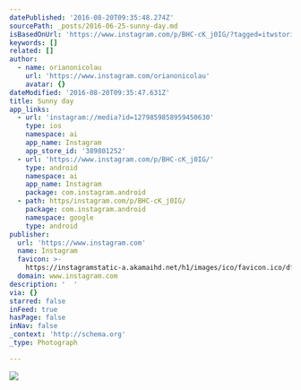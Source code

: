```yaml
---
datePublished: '2016-08-20T09:35:48.274Z'
sourcePath: _posts/2016-06-25-sunny-day.md
isBasedOnUrl: 'https://www.instagram.com/p/BHC-cK_j0IG/?tagged=itwstories'
keywords: []
related: []
author:
  - name: orianonicolau
    url: 'https://www.instagram.com/orianonicolau'
    avatar: {}
dateModified: '2016-08-20T09:35:47.631Z'
title: Sunny day
app_links:
  - url: 'instagram://media?id=1279859858959450630'
    type: ios
    namespace: ai
    app_name: Instagram
    app_store_id: '389801252'
  - url: 'https://www.instagram.com/p/BHC-cK_j0IG/'
    type: android
    namespace: ai
    app_name: Instagram
    package: com.instagram.android
  - path: https/instagram.com/p/BHC-cK_j0IG/
    package: com.instagram.android
    namespace: google
    type: android
publisher:
  url: 'https://www.instagram.com'
  name: Instagram
  favicon: >-
    https://instagramstatic-a.akamaihd.net/h1/images/ico/favicon.ico/dfa85bb1fd63.ico
  domain: www.instagram.com
description: '  '
via: {}
starred: false
inFeed: true
hasPage: false
inNav: false
_context: 'http://schema.org'
_type: Photograph

---
```

![  ](https://imgflo.herokuapp.com/graph/vahj1ThiexotieMo/3534e1d88c91dc8b23a3589a4f5885aa/noop.jpg?input=https%3A%2F%2Fscontent.cdninstagram.com%2Ft51.2885-15%2Fs640x640%2Fsh0.08%2Fe35%2F13437173_640070849489314_888859346_n.jpg%3Fig_cache_key%3DMTI3OTg1OTg1ODk1OTQ1MDYzMA%253D%253D.2)
